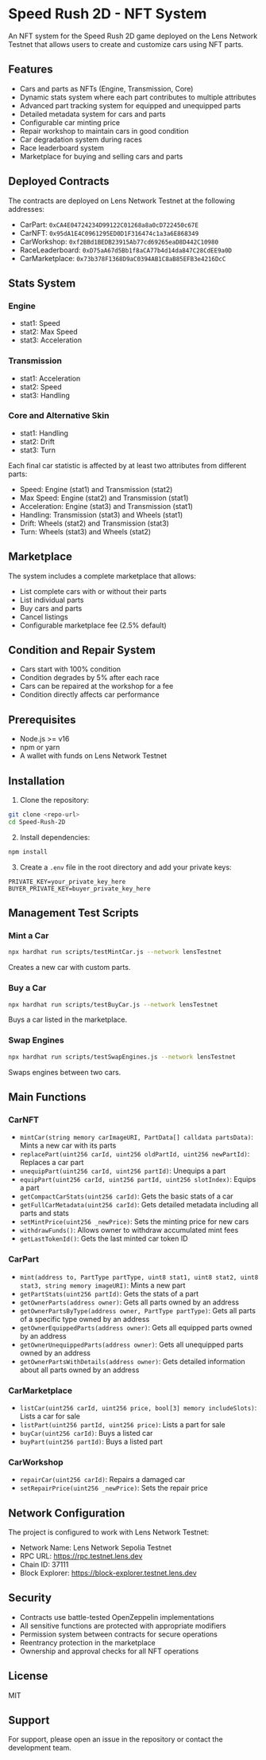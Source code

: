 # Speed Rush 2D - NFT System

An NFT system for the Speed Rush 2D game deployed on the Lens Network Testnet that allows users to create and customize cars using NFT parts.

## Features

- Cars and parts as NFTs (Engine, Transmission, Core)
- Dynamic stats system where each part contributes to multiple attributes
- Advanced part tracking system for equipped and unequipped parts
- Detailed metadata system for cars and parts
- Configurable car minting price
- Repair workshop to maintain cars in good condition
- Car degradation system during races
- Race leaderboard system
- Marketplace for buying and selling cars and parts

## Deployed Contracts

The contracts are deployed on Lens Network Testnet at the following addresses:
- CarPart: `0xCA4E04724234D99122C01268a8a0cD722450c67E`
- CarNFT: `0x95dA1E4C0961295ED0D1F316474c1a3a6E868349`
- CarWorkshop: `0xf2BBd1BEDB23915Ab77cd69265eaD8D442C10980`
- RaceLeaderboard: `0xD75aA67d5Bb1f8aCA77b4d14da847C28CdEE9a0D`
- CarMarketplace: `0x73b378F1368D9aC0394AB1C8aB85EFB3e4216DcC`

## Stats System

### Engine
- stat1: Speed
- stat2: Max Speed
- stat3: Acceleration

### Transmission
- stat1: Acceleration
- stat2: Speed
- stat3: Handling

### Core and Alternative Skin
- stat1: Handling
- stat2: Drift
- stat3: Turn

Each final car statistic is affected by at least two attributes from different parts:
- Speed: Engine (stat1) and Transmission (stat2)
- Max Speed: Engine (stat2) and Transmission (stat1)
- Acceleration: Engine (stat3) and Transmission (stat1)
- Handling: Transmission (stat3) and Wheels (stat1)
- Drift: Wheels (stat2) and Transmission (stat3)
- Turn: Wheels (stat3) and Wheels (stat2)

## Marketplace

The system includes a complete marketplace that allows:
- List complete cars with or without their parts
- List individual parts
- Buy cars and parts
- Cancel listings
- Configurable marketplace fee (2.5% default)

## Condition and Repair System

- Cars start with 100% condition
- Condition degrades by 5% after each race
- Cars can be repaired at the workshop for a fee
- Condition directly affects car performance

## Prerequisites

- Node.js >= v16
- npm or yarn
- A wallet with funds on Lens Network Testnet

## Installation

1. Clone the repository:
```bash
git clone <repo-url>
cd Speed-Rush-2D
```

2. Install dependencies:
```bash
npm install
```

3. Create a `.env` file in the root directory and add your private keys:
```env
PRIVATE_KEY=your_private_key_here
BUYER_PRIVATE_KEY=buyer_private_key_here
```

## Management Test Scripts

### Mint a Car
```bash
npx hardhat run scripts/testMintCar.js --network lensTestnet
```
Creates a new car with custom parts.

### Buy a Car
```bash
npx hardhat run scripts/testBuyCar.js --network lensTestnet
```
Buys a car listed in the marketplace.

### Swap Engines
```bash
npx hardhat run scripts/testSwapEngines.js --network lensTestnet
```
Swaps engines between two cars.

## Main Functions

### CarNFT
- `mintCar(string memory carImageURI, PartData[] calldata partsData)`: Mints a new car with its parts
- `replacePart(uint256 carId, uint256 oldPartId, uint256 newPartId)`: Replaces a car part
- `unequipPart(uint256 carId, uint256 partId)`: Unequips a part
- `equipPart(uint256 carId, uint256 partId, uint256 slotIndex)`: Equips a part
- `getCompactCarStats(uint256 carId)`: Gets the basic stats of a car
- `getFullCarMetadata(uint256 carId)`: Gets detailed metadata including all parts and stats
- `setMintPrice(uint256 _newPrice)`: Sets the minting price for new cars
- `withdrawFunds()`: Allows owner to withdraw accumulated mint fees
- `getLastTokenId()`: Gets the last minted car token ID

### CarPart
- `mint(address to, PartType partType, uint8 stat1, uint8 stat2, uint8 stat3, string memory imageURI)`: Mints a new part
- `getPartStats(uint256 partId)`: Gets the stats of a part
- `getOwnerParts(address owner)`: Gets all parts owned by an address
- `getOwnerPartsByType(address owner, PartType partType)`: Gets all parts of a specific type owned by an address
- `getOwnerEquippedParts(address owner)`: Gets all equipped parts owned by an address
- `getOwnerUnequippedParts(address owner)`: Gets all unequipped parts owned by an address
- `getOwnerPartsWithDetails(address owner)`: Gets detailed information about all parts owned by an address

### CarMarketplace
- `listCar(uint256 carId, uint256 price, bool[3] memory includeSlots)`: Lists a car for sale
- `listPart(uint256 partId, uint256 price)`: Lists a part for sale
- `buyCar(uint256 carId)`: Buys a listed car
- `buyPart(uint256 partId)`: Buys a listed part

### CarWorkshop
- `repairCar(uint256 carId)`: Repairs a damaged car
- `setRepairPrice(uint256 _newPrice)`: Sets the repair price

## Network Configuration

The project is configured to work with Lens Network Testnet:
- Network Name: Lens Network Sepolia Testnet
- RPC URL: https://rpc.testnet.lens.dev
- Chain ID: 37111
- Block Explorer: https://block-explorer.testnet.lens.dev

## Security

- Contracts use battle-tested OpenZeppelin implementations
- All sensitive functions are protected with appropriate modifiers
- Permission system between contracts for secure operations
- Reentrancy protection in the marketplace
- Ownership and approval checks for all NFT operations

## License

MIT

## Support

For support, please open an issue in the repository or contact the development team.
